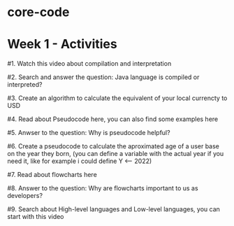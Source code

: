 # core-code
# Week 1 - Activities

#1. Watch this video about compilation and interpretation

#2. Search and answer the question: Java language is compiled or interpreted?

#3. Create an algorithm to calculate the equivalent of your local currencty to USD

#4. Read about Pseudocode here, you can also find some examples here

#5. Anwser to the question: Why is pseudocode helpful?

#6. Create a pseudocode to calculate the aproximated age of a user base on the year they born, (you can define a variable with the actual year if you need it, like for example i could define Y <-- 2022)

#7. Read about flowcharts here

#8. Answer to the question: Why are flowcharts important to us as developers?

#9. Search about High-level languages and Low-level languages, you can start with this video
